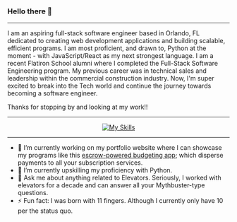 ### Hello there 👋
---

I am an aspiring full-stack software engineer based in Orlando, FL dedicated to creating web development applications and building scalable, efficient programs. I am most proficient, and drawn to, Python at the moment - with JavaScript/React as my next strongest language. I am a recent Flatiron School alumni where I completed the Full-Stack Software Engineering program. My previous career was in technical sales and leadership within the commercial construction industry. Now, I'm super excited to break into the Tech world and continue the journey towards becoming a software engineer. 

Thanks for stopping by and looking at my work!! 

---
<div align="center">

[![My Skills](https://skillicons.dev/icons?perline=4&i=py,flask,js,react,html,css,materialui,postman,git,github,notion,sqlite,vite,vscode,cs,unity)](https://skillicons.dev)

</div>

---
* 🔭 I’m currently working on my portfolio website where I can showcase my programs like this [escrow-powered budgeting app](https://github.com/sethspr/SubCycle); which disperse payments to all your subscription services. 
* 🌱 I’m currently upskilling my proficiency with Python.
* 💬 Ask me about anything related to Elevators. Seriously, I worked with elevators for a decade and can answer all your Mythbuster-type questions. 
* ⚡ Fun fact: I was born with 11 fingers. Although I currently only have 10 per the status quo. 


<!--
**sethspr/sethspr** is a ✨ _special_ ✨ repository because its `README.md` (this file) appears on your GitHub profile.

Here are some ideas to get you started:

- 🔭 I’m currently working on ...
- 🌱 I’m currently learning ...
- 👯 I’m looking to collaborate on ...
- 🤔 I’m looking for help with ...
- 💬 Ask me about ...
- 📫 How to reach me: ...
- 😄 Pronouns: ...
- ⚡ Fun fact: ...
-->
